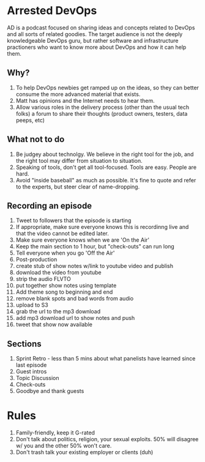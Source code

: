 Arrested DevOps
=============

AD is a podcast focused on sharing ideas and concepts related to DevOps and all sorts of related goodies. The target audience is not the deeply knowledgeable DevOps guru, but rather software and infrastructure practioners who want to know more about DevOps and how it can help them.

Why?
-------

1. To help DevOps newbies get ramped up on the ideas, so they can better consume the more advanced material that exists.
2. Matt has opinions and the Internet needs to hear them.
3. Allow various roles in the delivery process (other than the usual tech folks) a forum to share their thoughts (product owners, testers, data peeps, etc)

What not to do
-------

1. Be judgey about technolgy. We believe in the right tool for the job, and the right tool may differ from situation to situation.
2. Speaking of tools, don't get all tool-focused. Tools are easy. People are hard.
3. Avoid "inside baseball" as much as possible. It's fine to quote and refer to the experts, but steer clear of name-dropping.

Recording an episode
--------------------

1. Tweet to followers that the episode is starting
2. If appropriate, make sure everyone knows this is recordinng live and that the video cannot be edited later.
3. Make sure everyone knows when we are 'On the Air'
4. Keep the main section to 1 hour, but "check-outs" can run long
5. Tell everyone when you go 'Off the Air'
10. Post-production
  0. create stub of show notes w/link to youtube video and publish
  1. download the video from youtube
  2. strip the audio FLVTO
  3. put together show notes using template
  4. Add theme song to beginning and end
  5. remove blank spots and bad words from audio
  6. upload to S3
  7. grab the url to the mp3 download
  8. add mp3 download url to show notes and push
  9. tweet that show now available

Sections
--------

1. Sprint Retro - less than 5 mins about what panelists have learned since last episode
3. Guest intros
4. Topic Discussion
5. Check-outs
6. Goodbye and thank guests

Rules
=====

1. Family-friendly, keep it G-rated
2. Don't talk about politics, religion, your sexual exploits. 50% will
disagree w/ you and the other 50% won't care.
3. Don't trash talk your existing employer or clients (duh)
